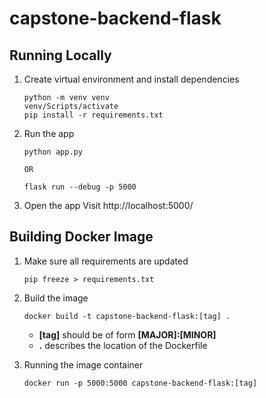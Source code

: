 # capstone-backend-flask

## Running Locally

1.  Create virtual environment and install dependencies

    ```
    python -m venv venv
    venv/Scripts/activate
    pip install -r requirements.txt
    ```

2.  Run the app

    ```
    python app.py

    OR

    flask run --debug -p 5000
    ```

3.  Open the app
    Visit http://localhost:5000/

## Building Docker Image

1. Make sure all requirements are updated

    ```
    pip freeze > requirements.txt
    ```

2. Build the image

    ```
    docker build -t capstone-backend-flask:[tag] .
    ```

    - **[tag]** should be of form **[MAJOR]:[MINOR]**
    - **.** describes the location of the Dockerfile

3. Running the image container
    ```
    docker run -p 5000:5000 capstone-backend-flask:[tag]
    ```

